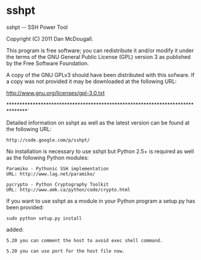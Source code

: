sshpt
=====

sshpt -- SSH Power Tool

Copyright (C) 2011 Dan McDougall.

This program is free software; you can redistribute it and/or modify it under
the terms of the GNU General Public License (GPL) version 3 as published by the
Free Software Foundation.

A copy of the GNU GPLv3 should have been distributed with this sofware.  If a
copy was not provided it may be downloaded at the following URL:

http://www.gnu.org/licenses/gpl-3.0.txt

*******************************************************************************` 

Detailed information on sshpt as well as the latest version can be found at the
following URL:

	http://code.google.com/p/sshpt/

No installation is necessary to use sshpt but Python 2.5+ is required as well
as the following Python modules:

	Paramiko - Pythonic SSH implementation
	URL: http://www.lag.net/paramiko/

	pycrypto - Python Cryptography Toolkit
	URL: http://www.amk.ca/python/code/crypto.html

If you want to use sshpt as a module in your Python program a setup.py has been
provided:

	sudo python setup.py install

added: 

	5.20 you can comment the host to avoid exec shell command.
	
	5.20 you can use port for the host file now.
